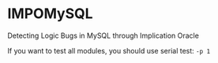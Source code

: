 # IMPOMySQL
Detecting Logic Bugs in MySQL through Implication Oracle

If you want to test all modules, you should use serial test: `-p 1`